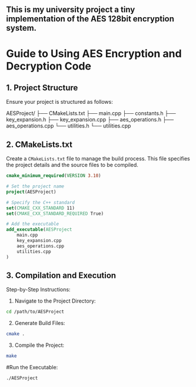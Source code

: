 ## This is my university project a tiny implementation of the AES 128bit encryption system.
# Guide to Using AES Encryption and Decryption Code

## 1. Project Structure

Ensure your project is structured as follows:

AESProject/
├── CMakeLists.txt
├── main.cpp
├── constants.h
├── key_expansion.h
├── key_expansion.cpp
├── aes_operations.h
├── aes_operations.cpp
└── utilities.h
└── utilities.cpp

## 2. CMakeLists.txt

Create a `CMakeLists.txt` file to manage the build process. This file specifies the project details and the source files to be compiled.

```cmake
cmake_minimum_required(VERSION 3.10)

# Set the project name
project(AESProject)

# Specify the C++ standard
set(CMAKE_CXX_STANDARD 11)
set(CMAKE_CXX_STANDARD_REQUIRED True)

# Add the executable
add_executable(AESProject
    main.cpp
    key_expansion.cpp
    aes_operations.cpp
    utilities.cpp
)
```

## 3. Compilation and Execution

Step-by-Step Instructions:

1. Navigate to the Project Directory:

```bash
cd /path/to/AESProject
```

2. Generate Build Files:
   
```bash
cmake .
```

3. Compile the Project:

```bash
make
```

#Run the Executable:

```bash
./AESProject
```
